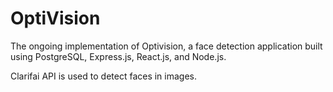 # OptiVision
The ongoing implementation of Optivision, a face detection application built using PostgreSQL, Express.js, React.js, and Node.js.

Clarifai API is used to detect faces in images.
